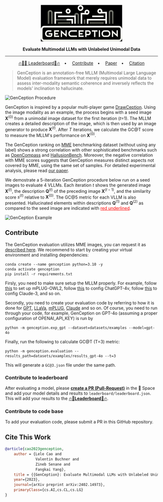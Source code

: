<div align="center">

<img src="figures/gc_logo.png" height="120">

**Evaluate Multimodal LLMs with Unlabeled Unimodal Data**

</div>

------

<p align="center">
  <a href="https://huggingface.co/spaces/valbuc/GenCeption">🔥🏅️🤗 Leaderboard🏅️🔥</a>&emsp;•&emsp;
  <a href="#contribute">Contribute</a>&emsp;•&emsp;
  <a href="https://arxiv.org/abs/2402.14973">Paper</a>&emsp;•&emsp;
  <a href="#cite-this-work">Citation</a> 
</p>

> GenCeption is an annotation-free MLLM (Multimodal Large Language Model) evaluation framework that merely requires unimodal data to assess inter-modality semantic coherence and inversely reflects the models' inclination to hallucinate.

![GenCeption Procedure](figures/genception-correlation.jpeg)

GenCeption is inspired by a popular multi-player game [DrawCeption](https://wikipedia.org/wiki/drawception). Using the image modality as an example, the process begins with a seed image $\mathbf{X}^{(0)}$ from a unimodal image dataset for the first iteration ($t$=1). The MLLM creates a detailed description of the image, which is then used by an image generator to produce $\mathbf{X}^{(t)}$. After $T$ iterations, we calculate the GC@T score to measure the MLLM's performance on $\mathbf{X}^{(0)}$. 

The GenCeption ranking on [MME](https://github.com/BradyFU/Awesome-Multimodal-Large-Language-Models/tree/Evaluation) benchmarking dataset (without using any label) shows a strong correlation with other sophisticated benchmarks such as [OpenCompass](https://rank.opencompass.org.cn/leaderboard-multimodal) and [HallusionBench](https://github.com/tianyi-lab/HallusionBench). Moreover, the negative correlation with MME scores suggests that GenCeption measures distinct aspects not covered by MME, using the same set of samples. For detailed experimental analysis, please read [our paper](https://arxiv.org/abs/2402.14973).

We demostrate a 5-iteration GenCeption procedure below run on a seed images to evaluate 4 VLLMs. Each iteration $t$ shows the generated image $\mathbf{X}^{(t)}$, the description $\mathbf{Q}^{(t)}$ of the preceding image $\mathbf{X}^{(t-1)}$, and the similarity score $s^{(t)}$ relative to $\mathbf{X}^{(0)}$. The GC@5 metric for each VLLM is also presented. Hallucinated elements within descriptions $\mathbf{Q}^{(1)}$ and $\mathbf{Q}^{(2)}$ as compared to the seed image are indicated with  <span style="color:red"><u>red underlined</u></span>.

![GenCeption Example](figures/existence-example.jpeg)


## Contribute

The GenCeption evaluation utilizes MME images, you can request it as [described here](https://github.com/BradyFU/Awesome-Multimodal-Large-Language-Models/blob/Evaluation/README.md#our-mllm-works).
We recommend to start by creating your virtual environment and installing dependencies:

```{bash}
conda create --name genception python=3.10 -y
conda activate genception
pip install -r requirements.txt
```

Firsly, you need to make sure setup the MLLM properly. For example, follow [this](https://github.com/X-PLUG/mPLUG-Owl/tree/main/mPLUG-Owl2#usage) to set up mPLUG-OWL2, follow [this](https://platform.openai.com/docs/guides/vision) to config ChatGPT-4v, follow [this](https://docs.anthropic.com/claude/docs/intro-to-claude) to config Claude-3, and so on. 

Secondly, you need to create your evaluation code by referring to how it is done for [GPT](genception/exp_gpt.py), [LLaVa](genception/exp_llava.py), [mPLUG](genception/exp_mplug.py), [Claude](genception/exp_claude.py) and so on. Of course, you need to run through your code, for example, GenCeption on GPT-4o (assuming a proper configuration of OPENAI_API_KEY) is run by

```{bash}
python -m genception.exp_gpt --dataset=datasets/examples --model=gpt-4o
```

Finally, run the following to calculate GC@T (T=3) metric:
```{bash}
python -m genception.evaluation --results_path=datasets/examples/results_gpt-4o --t=3
```
This will generate a `GC@3.json` file under the same path.


### Contribute to leaderboard
After evaluating a model, please [**create a PR (Pull-Request)**](https://huggingface.co/spaces/valbuc/GenCeption/discussions?new_pr=true) in the 🤗 Space and add your model details and results to `leaderboard/leaderboard.json`. This will add your results to the [🔥🏅️**Leaderboard**🏅️🔥](https://huggingface.co/spaces/valbuc/GenCeption). 

### Contribute to code base
To add your evaluation code, please submit a PR in this GitHub repository. 

## Cite This Work
```bibtex
@article{cao2023genception,
    author = {Lele Cao and
              Valentin Buchner and
              Zineb Senane and
              Fangkai Yang},
    title = {{GenCeption}: Evaluate Multimodal LLMs with Unlabeled Unimodal Data},
    year={2023},
    journal={arXiv preprint arXiv:2402.14973},
    primaryClass={cs.AI,cs.CL,cs.LG}
}
```
